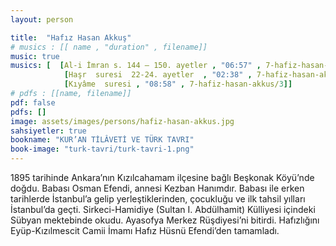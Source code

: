 ```yaml
---
layout: person

title:  "Hafız Hasan Akkuş"
# musics : [[ name , "duration" , filename]]
music: true
musics: [  [Al-i İmran s. 144 – 150. ayetler , "06:57" , 7-hafiz-hasan-akkus/1],
            [Haşr  suresi  22-24. ayetler  , "02:38" , 7-hafiz-hasan-akkus/2],
            [Kıyâme  suresi , "08:58" , 7-hafiz-hasan-akkus/3]]
# pdfs : [[name, filename]]
pdf: false
pdfs: []
image: assets/images/persons/hafiz-hasan-akkus.jpg
sahsiyetler: true
bookname: "KUR’AN TİLÂVETİ VE TÜRK TAVRI"
book-image: "turk-tavri/turk-tavri-1.png"
---
```


1895 tarihinde Ankara’nın Kızılcahamam ilçesine bağlı Beşkonak Köyü’nde doğdu. Babası Osman Efendi, annesi Kezban Hanımdır.
Babası ile erken tarihlerde İstanbul’a gelip yerleştiklerinden, çocukluğu ve ilk tahsil yılları İstanbul’da geçti.
Sirkeci-Hamidiye (Sultan I. Abdülhamit) Külliyesi içindeki Sübyan mektebinde okudu. Ayasofya Merkez Rüşdiyesi’ni bitirdi. Hafızlığını Eyüp-Kızılmescit Camii İmamı Hafız Hüsnü Efendi’den tamamladı.
